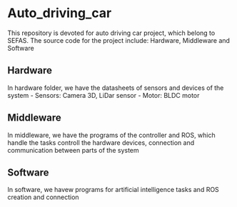 # Auto_driving_car
This repository is devoted for auto driving car project, which belong to SEFAS.
The source code for the project include: Hardware, Middleware and Software<br>

## Hardware
In hardware folder, we have the datasheets of sensors and devices of the system
    - Sensors: Camera 3D, LiDar sensor
    - Motor: BLDC motor
<br>

## Middleware
In middleware, we have the programs of the controller and ROS, which handle the tasks controll the hardware devices, connection and communication between parts of the system
<br>

## Software
In software, we havew programs for artificial intelligence tasks and ROS creation and connection
<br>
